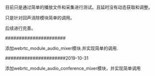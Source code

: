 目前只是通过简单的播放文件和采集进行测试。且延时没有动态获取和调整。

只是针对回声消除模块简单的调用。

后续进行完善。



######################

添加webrtc_module_audio_mixer模块.并实现简单的调用.

######################2019-10-31

添加webrtc_module_audio_conference_mixer模块，并实现简单调用

